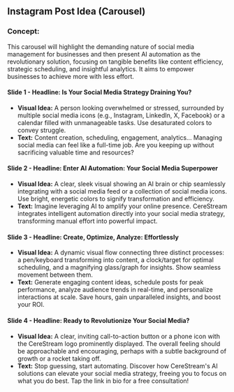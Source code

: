 ## Instagram Post Idea (Carousel)

### Concept:
This carousel will highlight the demanding nature of social media management for businesses and then present AI automation as the revolutionary solution, focusing on tangible benefits like content efficiency, strategic scheduling, and insightful analytics. It aims to empower businesses to achieve more with less effort.

#### Slide 1 - **Headline: Is Your Social Media Strategy Draining You?**
*   **Visual Idea:** A person looking overwhelmed or stressed, surrounded by multiple social media icons (e.g., Instagram, LinkedIn, X, Facebook) or a calendar filled with unmanageable tasks. Use desaturated colors to convey struggle.
*   **Text:** Content creation, scheduling, engagement, analytics... Managing social media can feel like a full-time job. Are you keeping up without sacrificing valuable time and resources?

#### Slide 2 - **Headline: Enter AI Automation: Your Social Media Superpower**
*   **Visual Idea:** A clear, sleek visual showing an AI brain or chip seamlessly integrating with a social media feed or a collection of social media icons. Use bright, energetic colors to signify transformation and efficiency.
*   **Text:** Imagine leveraging AI to amplify your online presence. CereStream integrates intelligent automation directly into your social media strategy, transforming manual effort into powerful impact.

#### Slide 3 - **Headline: Create, Optimize, Analyze: Effortlessly**
*   **Visual Idea:** A dynamic visual flow connecting three distinct processes: a pen/keyboard transforming into content, a clock/target for optimal scheduling, and a magnifying glass/graph for insights. Show seamless movement between them.
*   **Text:** Generate engaging content ideas, schedule posts for peak performance, analyze audience trends in real-time, and personalize interactions at scale. Save hours, gain unparalleled insights, and boost your ROI.

#### Slide 4 - **Headline: Ready to Revolutionize Your Social Media?**
*   **Visual Idea:** A clear, inviting call-to-action button or a phone icon with the CereStream logo prominently displayed. The overall feeling should be approachable and encouraging, perhaps with a subtle background of growth or a rocket taking off.
*   **Text:** Stop guessing, start automating. Discover how CereStream's AI solutions can elevate your social media strategy, freeing you to focus on what you do best. Tap the link in bio for a free consultation!